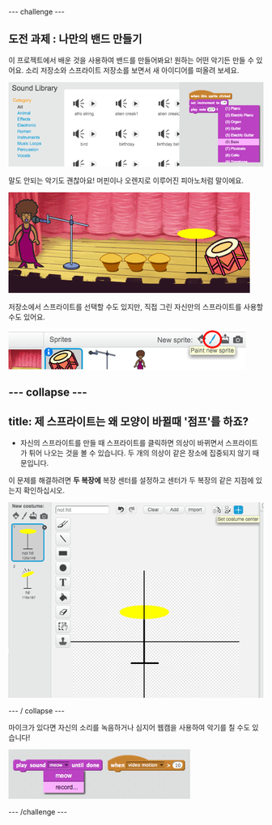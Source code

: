 \--- challenge \---

## 도전 과제 : 나만의 밴드 만들기

이 프로젝트에서 배운 것을 사용하여 밴드를 만들어봐요! 원하는 어떤 악기든 만들 수 있어요. 소리 저장소와 스프라이트 저장소를 보면서 새 아이디어를 떠올려 보세요.

![스크린 샷](images/band-ideas.png)

말도 안되는 악기도 괜찮아요! 머핀이나 오렌지로 이루어진 피아노처럼 말이에요.

![스크린 샷](images/band-piano.png)

저장소에서 스프라이트를 선택할 수도 있지만, 직접 그린 자신만의 스프라이트를 사용할수도 있어요.

![스크린 샷](images/band-draw.png)

## \--- collapse \---

## title: 제 스프라이트는 왜 모양이 바뀔때 '점프'를 하죠?

+ 자신의 스프라이트를 만들 때 스프라이트를 클릭하면 의상이 바뀌면서 스프라이트가 튀어 나오는 것을 볼 수 있습니다. 두 개의 의상이 같은 장소에 집중되지 않기 때문입니다.

이 문제를 해결하려면 **두 복장에** 복장 센터를 설정하고 센터가 두 복장의 같은 지점에 있는지 확인하십시오.

![스크린 샷](images/band-center.png)

\--- / collapse \---

마이크가 있다면 자신의 소리를 녹음하거나 심지어 웹캠을 사용하여 악기를 칠 수도 있습니다!

![스크린 샷](images/band-io.png)

\--- /challenge \---